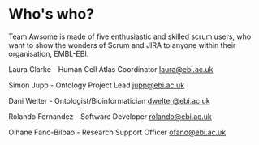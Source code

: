 # Who's who?

Team Awsome is made of five enthusiastic and skilled scrum users, who want to show the wonders of Scrum and JIRA to anyone within their organisation, EMBL-EBI.

Laura Clarke - Human Cell Atlas Coordinator  laura@ebi.ac.uk

Simon Jupp - Ontology Project Lead      jupp@ebi.ac.uk

Dani Welter - Ontologist/Bioinformatician     dwelter@ebi.ac.uk

Rolando Fernandez - Software Developer      rolando@ebi.ac.uk

Oihane Fano-Bilbao - Research Support Officer     ofano@ebi.ac.uk
